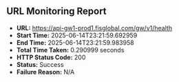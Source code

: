 ## URL Monitoring Report

- **URL:** https://api-gw1-prod1.fisglobal.com/gw/v1/health
- **Start Time:** 2025-06-14T23:21:59.692959
- **End Time:** 2025-06-14T23:21:59.983958
- **Total Time Taken:** 0.290999 seconds
- **HTTP Status Code:** 200
- **Status:** Success
- **Failure Reason:** N/A

